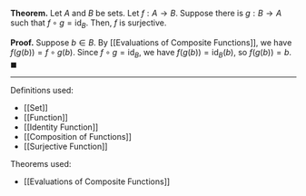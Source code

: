 **Theorem.** Let $A$ and $B$ be sets. Let $f:A\to B$. Suppose there is $g:B\to A$ such that $f\circ g=\text{id}_{B}$. Then, $f$ is surjective.

**Proof.** Suppose $b\in B$. By [[Evaluations of Composite Functions]], we have $f(g(b))=f\circ g(b)$. Since $f\circ g=\text{id}_{B}$, we have $f(g(b))=\text{id}_{B}(b)$, so $f(g(b))=b$. $\blacksquare$
***
Definitions used:
- [[Set]]
- [[Function]]
- [[Identity Function]]
- [[Composition of Functions]]
- [[Surjective Function]]

Theorems used:
- [[Evaluations of Composite Functions]]